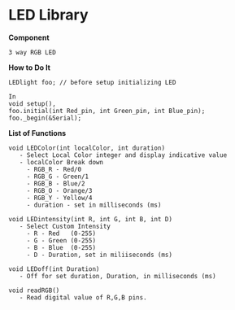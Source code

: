 # **LED Library**

   **Component**
   ```
   3 way RGB LED  
   ```
  
   **How to Do It**
   ```Arduino
   LEDlight foo; // before setup initializing LED
   
   In
   void setup(),
   foo.initial(int Red_pin, int Green_pin, int Blue_pin);
   foo._begin(&Serial);
   ```
  
   **List of Functions**
   ```Arduino
   void LEDColor(int localColor, int duration)
      - Select Local Color integer and display indicative value
      - localColor Break down
        - RGB_R - Red/0
        - RGB_G - Green/1
        - RGB_B - Blue/2
        - RGB_O - Orange/3
        - RGB_Y - Yellow/4
        - duration - set in milliseconds (ms)
   ```
   ```Arduino
   void LEDintensity(int R, int G, int B, int D)
      - Select Custom Intensity
        - R - Red   (0-255)
        - G - Green (0-255)
        - B - Blue  (0-255)
        - D - Duration, set in miliiseconds (ms)
   ```
   ```Arduino
   void LEDoff(int Duration)
      - Off for set duration, Duration, in milliseconds (ms)
   ```
   ```Arduino
   void readRGB()
      - Read digital value of R,G,B pins.
   ```
  
